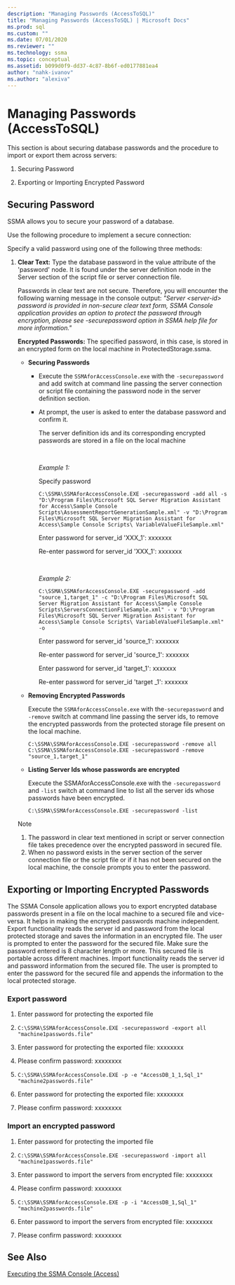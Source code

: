 ```yaml
---
description: "Managing Passwords (AccessToSQL)"
title: "Managing Passwords (AccessToSQL) | Microsoft Docs"
ms.prod: sql
ms.custom: ""
ms.date: 07/01/2020
ms.reviewer: ""
ms.technology: ssma
ms.topic: conceptual
ms.assetid: b099d0f9-dd37-4c87-8b6f-ed0177881ea4
author: "nahk-ivanov"
ms.author: "alexiva"
---
```

# Managing Passwords (AccessToSQL)
This section is about securing database passwords and the procedure to import or export them across servers:  
  
1.  Securing Password  
  
2.  Exporting or Importing Encrypted Password  
  
## Securing Password  
SSMA allows you to secure your password of a database.  
  
Use the following procedure to implement a secure connection:  
  
Specify a valid password using one of the following three methods:  
  
1.  **Clear Text:** Type the database password in the value attribute of the 'password' node. It is found under the server definition node in the Server section of the script file or server connection file.  
  
    Passwords in clear text are not secure. Therefore, you will encounter the following warning message in the console output: *"Server &lt;server-id&gt; password is provided in non-secure clear text form, SSMA Console application provides an option to protect the password through encryption, please see -securepassword option in SSMA help file for more information."*  
  
    **Encrypted Passwords:** The specified password, in this case, is stored in an encrypted form on the local machine in ProtectedStorage.ssma.  
  
    -   **Securing Passwords**  
  
        -   Execute the `SSMAforAccessConsole.exe` with the `-securepassword` and add switch at command line passing the server connection or script file containing the password node in the server definition section.  
  
        -   At prompt, the user is asked to enter the database password and confirm it.  
  
            The server definition ids and its corresponding encrypted passwords are stored in a file on the local machine  

            &nbsp;

            _Example 1:_
            
            Specify password

            ```console
            C:\SSMA\SSMAforAccessConsole.EXE -securepassword -add all -s "D:\Program Files\Microsoft SQL Server Migration Assistant for Access\Sample Console Scripts\AssessmentReportGenerationSample.xml" -v "D:\Program Files\Microsoft SQL Server Migration Assistant for Access\Sample Console Scripts\ VariableValueFileSample.xml"
            ```

            Enter password for server_id 'XXX_1': xxxxxxx
                
            Re-enter password for server_id 'XXX_1': xxxxxxx  

            &nbsp;

            _Example 2:_

            ```console
            C:\SSMA\SSMAforAccessConsole.EXE -securepassword -add "source_1,target_1" -c "D:\Program Files\Microsoft SQL Server Migration Assistant for Access\Sample Console Scripts\ServersConnectionFileSample.xml" - v "D:\Program Files\Microsoft SQL Server Migration Assistant for Access\Sample Console Scripts\ VariableValueFileSample.xml" -o
            ```

            Enter password for server_id 'source_1': xxxxxxx
                
            Re-enter password for server_id 'source_1': xxxxxxx
                
            Enter password for server_id 'target_1': xxxxxxx
                
            Re-enter password for server_id 'target _1': xxxxxxx  
  
    -   **Removing Encrypted Passwords**  
  
        Execute the `SSMAforAccessConsole.exe` with the`-securepassword` and `-remove` switch at command line passing the server ids, to remove the encrypted passwords from the protected storage file present on the local machine.  

        ```console
        C:\SSMA\SSMAforAccessConsole.EXE -securepassword -remove all
        C:\SSMA\SSMAforAccessConsole.EXE -securepassword -remove "source_1,target_1"
        ```
  
    -   **Listing Server Ids whose passwords are encrypted**  
  
        Execute the SSMAforAccessConsole.exe with the `-securepassword` and `-list` switch at command line to list all the server ids whose passwords have been encrypted.  

        ```console
        C:\SSMA\SSMAforAccessConsole.EXE -securepassword -list
        ```
  
    > [!NOTE]  
    > 1.  The password in clear text mentioned in script or server connection file takes precedence over the encrypted password in secured file.  
    > 2.  When no password exists in the server section of the server connection file or the script file or if it has not been secured on the local machine, the console prompts you to enter the password.  
  
## Exporting or Importing Encrypted Passwords  
The SSMA Console application allows you to export encrypted database passwords present in a file on the local machine to a secured file and vice-versa. It helps in making the encrypted passwords machine independent. Export functionality reads the server id and password from the local protected storage and saves the information in an encrypted file. The user is prompted to enter the password for the secured file. Make sure the password entered is 8 character length or more. This secured file is portable across different machines. Import functionality reads the server id and password information from the secured file. The user is prompted to enter the password for the secured file and appends the information to the local protected storage.  

### Export password

1. Enter password for protecting the exported file

2. `C:\SSMA\SSMAforAccessConsole.EXE -securepassword -export all "machine1passwords.file"`

3. Enter password for protecting the exported file: xxxxxxxx

4. Please confirm password: xxxxxxxx

5. `C:\SSMA\SSMAforAccessConsole.EXE -p -e "AccessDB_1_1,Sql_1" "machine2passwords.file"`

6. Enter password for protecting the exported file: xxxxxxxx

7. Please confirm password: xxxxxxxx  

### Import an encrypted password

1. Enter password for protecting the imported file

2. `C:\SSMA\SSMAforAccessConsole.EXE -securepassword -import all "machine1passwords.file"`

3. Enter password to import the servers from encrypted file: xxxxxxxx

4. Please confirm password: xxxxxxxx

5. `C:\SSMA\SSMAforAccessConsole.EXE -p -i "AccessDB_1,Sql_1" "machine2passwords.file"`

6. Enter password to import the servers from encrypted file: xxxxxxxx

7. Please confirm password: xxxxxxxx  

## See Also  
[Executing the SSMA Console (Access)](./executing-the-ssma-console-accesstosql.md)  
